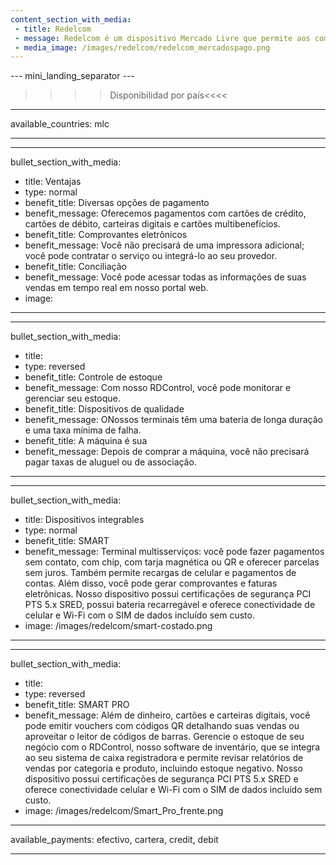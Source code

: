 ```yaml
---
content_section_with_media: 
 - title: Redelcom
 - message: Redelcom é um dispositivo Mercado Livre que permite aos compradores fazer pagamentos presenciais de forma rápida e segura usando cartões de crédito e débito, dinheiro ou carteiras digitais. Além disso, usando o Redelcom, é possível oferecer parcelamento com ou sem juros e, dependendo do dispositivo, gerenciar e atualizar facilmente o estoque da loja.
 - media_image: /images/redelcom/redelcom_mercadospago.png
---
```


--- mini_landing_separator ---

>>>> Disponibilidad por país<<<<
---
available_countries: mlc

---

---
bullet_section_with_media: 
 - title: Ventajas
 - type: normal
 - benefit_title: Diversas opções de pagamento
 - benefit_message: Oferecemos pagamentos com cartões de crédito, cartões de débito, carteiras digitais e cartões multibenefícios.
 - benefit_title: Comprovantes eletrônicos
 - benefit_message: Você não precisará de uma impressora adicional; você pode contratar o serviço ou integrá-lo ao seu provedor.
 - benefit_title: Conciliação
 - benefit_message: Você pode acessar todas as informações de suas vendas em tempo real em nosso portal web.
 - image: 
---

---
bullet_section_with_media: 
 - title: 
 - type: reversed
 - benefit_title: Controle de estoque
 - benefit_message: Com nosso RDControl, você pode monitorar e gerenciar seu estoque.
 - benefit_title: Dispositivos de qualidade
 - benefit_message: ONossos terminais têm uma bateria de longa duração e uma taxa mínima de falha.
 - benefit_title: A máquina é sua
 - benefit_message: Depois de comprar a máquina, você não precisará pagar taxas de aluguel ou de associação.

---

---
bullet_section_with_media:
 - title: Dispositivos integrables
 - type: normal
 - benefit_title: SMART
 - benefit_message: Terminal multisserviços: você pode fazer pagamentos sem contato, com chip, com tarja magnética ou QR e oferecer parcelas sem juros. Também permite recargas de celular e pagamentos de contas. Além disso, você pode gerar comprovantes e faturas eletrônicas. Nosso dispositivo possui certificações de segurança PCI PTS 5.x SRED, possui bateria recarregável e oferece conectividade de celular e Wi-Fi com o SIM de dados incluído sem custo.
- image: /images/redelcom/smart-costado.png
---

---
bullet_section_with_media:
 - title: 
 - type: reversed
 - benefit_title: SMART PRO
 - benefit_message: Além de dinheiro, cartões e carteiras digitais, você pode emitir vouchers com códigos QR detalhando suas vendas ou aproveitar o leitor de códigos de barras. Gerencie o estoque de seu negócio com o RDControl, nosso software de inventário, que se integra ao seu sistema de caixa registradora e permite revisar relatórios de vendas por categoria e produto, incluindo estoque negativo. Nosso dispositivo possui certificações de segurança PCI PTS 5.x SRED e oferece conectividade celular e Wi-Fi com o SIM de dados incluído sem custo.  
 - image: /images/redelcom/Smart_Pro_frente.png


---
available_payments: efectivo, cartera, credit, debit

----